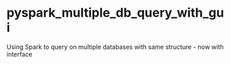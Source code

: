# pyspark_multiple_db_query_with_gui
Using Spark to query on multiple databases with same structure - now with interface
